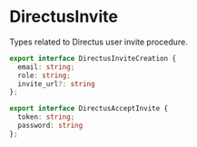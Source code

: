 # DirectusInvite

Types related to Directus user invite procedure.

```ts
export interface DirectusInviteCreation {
  email: string;
  role: string;
  invite_url?: string
};

export interface DirectusAcceptInvite {
  token: string;
  password: string
};
```
